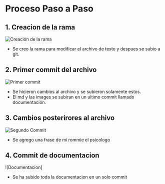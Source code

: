 # Proceso Paso a Paso

## 1. Creacion de la rama
![Creación de la rama](./img/creacion_de_rama.png)
- Se creo la rama para modificar el archivo de texto y despues se subio a git.

## 2. Primer commit del archivo
![Primer commit](./img/primer_commit.png)
- Se hicieron cambios al archivo y se subieron solamente estos.
- El md y las images se subiran en un ultimo commit llamado documentación.

## 3. Cambios posterirores al archivo
![Segundo Commit](./img/segundo_commit.png)
- Se agrego una frase de mi rommie el psicologo

## 4. Commit de documentacion
![Documentacion]
- Se ha subido toda la documentacion en un solo commit


